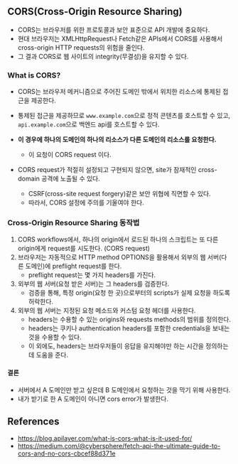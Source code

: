 ## CORS(Cross-Origin Resource Sharing)
- CORS는 브라우저를 위한 프로토콜과 보안 표준으로 API 개발에 중요하다.
- 현대 브라우저는 XMLHttpRequest나 Fetch같은 APIs에서 CORS를 사용해서 cross-origin HTTP requests의 위험을 줄인다.
- 그 결과 CORS로 웹 사이트의 integrity(무결성)을 유지할 수 있다.

### What is CORS?
- CORS는 브라우저 메커니즘으로 주어진 도메인 밖에서 위치한 리소스에 통제된 접근을 제공한다.
- 통제된 접근을 제공하므로 `www.example.com`으로 정적 콘텐츠를 호스트할 수 있고, `api.example.com`으로 백엔드 api를 호스트할 수 있다.
- **이 경우에 하나의 도메인의 하나의 리소스가 다른 도메인의 리소스를 요청한다.**
  - 이 요청이 CORS request 이다.

- CORS request가 적절히 설정되고 구현되지 않으면, site가 잠재적인 cross-domain 공격에 노출될 수 있다.
  - CSRF(cross-site request forgery)같은 보안 위협에 직면할 수 있다.
  - 따라서, CORS 설정에 주의를 기울여야 한다.

### Cross-Origin Resource Sharing 동작법
1. CORS workflows에서, 하나의 origin에서 로드된 하나의 스크립트는 또 다른 origin에게 request를 시도한다. (CORS request)
2. 브라우저는 자동적으로 HTTP method OPTIONS을 활용해서 외부의 웹 서버(다른 도메인)에 preflight request를 한다.
   - preflight request는 몇 가지 headers를 가진다.
3. 외부의 웹 서버(요청 받은 서버)는 그 headers를 검증한다.
   - 검증을 통해, 특정 origin(요청 한 곳)으로부터의 scripts가 실제 요청을 하도록 허락한다.
4. 외부의 웹 서버는 지정된 요청 메소드와 커스텀 요청 헤더를 사용한다.
    - headers는 수용할 수 있는 origins와 requests methods의 범위를 정의한다.
    - headers는 쿠키나 authentication headers를 포함한 credentials을 보내는 것을 수용할 수 있다.
    - 이 외에도, headers는 브라우저들이 응답을 유지해야만 하는 시간을 정의하는 데 도움을 준다.

#### 결론
- 서버에서 A 도메인만 받고 싶은데 B 도메인에서 요청하는 것을 막기 위해 사용한다.
- 내가 받기로 한 A 도메인이 아니면 cors error가 발생한다.

## References
- https://blog.apilayer.com/what-is-cors-what-is-it-used-for/
- https://medium.com/@cybersphere/fetch-api-the-ultimate-guide-to-cors-and-no-cors-cbcef88d371e
